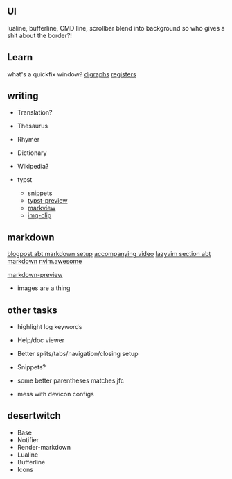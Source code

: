 <!-- TODO: -->

## UI

lualine, bufferline, CMD line, scrollbar
blend into background so who gives a shit about the border?!

## Learn

what's a quickfix window?
[digraphs](https://neovim.io/doc/user/digraph.html)
[registers](https://www.youtube.com/watch?v=AC_DyfUcTsw)

## writing

- Translation?
- Thesaurus
- Rhymer
- Dictionary
- Wikipedia?

- typst
  - snippets
  - [typst-preview ](https://github.com/chomosuke/typst-preview.nvim)
  - [markview](https://github.com/OXY2DEV/markview.nvim)
  - [img-clip](https://github.com/HakonHarnes/img-clip.nvim)

## markdown

[blogpost abt markdown setup](https://linkarzu.com/posts/neovim/markdown-setup-2025/#bullets-vimbulletsvim)
[accompanying video](https://www.youtube.com/watch?v=1YEbKDlxfss)
[lazyvim section abt markdown](https://www.lazyvim.org/extras/lang/markdown)
[nvim.awesome](https://github.com/rockerBOO/awesome-neovim?tab=readme-ov-file#note-taking)

[markdown-preview](https://github.com/iamcco/markdown-preview.nvim)

- images are a thing

## other tasks

- highlight log keywords

- Help/doc viewer
- Better splits/tabs/navigation/closing setup

- Snippets?

- some better parentheses matches jfc

- mess with devicon configs

## desertwitch

- Base
- Notifier
- Render-markdown
- Lualine
- Bufferline
- Icons
